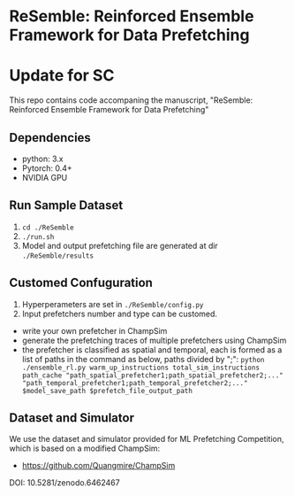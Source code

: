 # ReSemble: Reinforced Ensemble Framework for Data Prefetching
# Update for SC
This repo contains code accompaning the manuscript, "ReSemble: Reinforced Ensemble Framework for Data Prefetching"
## Dependencies
* python: 3.x
* Pytorch: 0.4+
* NVIDIA GPU

## Run Sample Dataset
1. `cd ./ReSemble`
2. `./run.sh`
3. Model and output prefetching file are generated at dir `./ReSemble/results`

## Customed Confuguration
1. Hyperperameters are set in `./ReSemble/config.py`
2. Input prefetchers number and type can be customed.
  * write your own prefetcher in ChampSim
  * generate the prefetching traces of multiple prefetchers using ChampSim
  * the prefetcher is classified as spatial and temporal, each is formed as a list of paths in the command as below, paths divided by ";":
  ```python ./ensemble_rl.py warm_up_instructions total_sim_instructions path_cache "path_spatial_prefetcher1;path_spatial_prefetcher2;..." "path_temporal_prefetcher1;path_temporal_prefetcher2;..." $model_save_path $prefetch_file_output_path```
 
 ## Dataset and Simulator
 We use the dataset and simulator provided for ML Prefetching Competition, which is based on a modified ChampSim:
 * https://github.com/Quangmire/ChampSim

DOI: 10.5281/zenodo.6462467 
